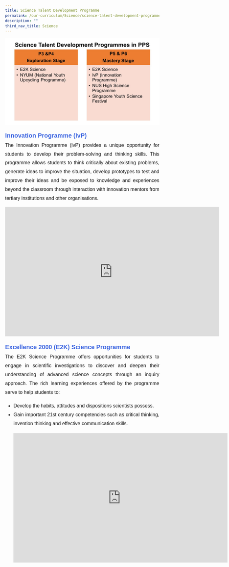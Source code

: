 ```yaml
---
title: Science Talent Development Programme
permalink: /our-curriculum/Science/science-talent-development-programme/
description: ""
third_nav_title: Science
---
```

![](/images/Science/school%20website%20Science3.jpeg)

<div style="font-family:arial; line-height:1.8; font-size:20px; text-align:justify; font-weight:bold; color:royalblue">Innovation Programme (IvP)</div>
<div style="font-family:arial; line-height:1.8; font-size:16px; text-align:justify">
The Innovation Programme (IvP) provides a unique opportunity for students to develop their problem-solving and thinking skills.  
This programme allows students to think critically about existing problems, generate ideas to improve the situation, develop prototypes to test and improve their ideas and be exposed to knowledge and experiences beyond the classroom through interaction with innovation mentors from tertiary institutions and other organisations.</div>

<p></p><center><iframe src="https://docs.google.com/presentation/d/e/2PACX-1vQmL-2WKbf_lU9r5nq_KTJ7wezSsgsX7ljWoFccTf801aIAMQph5E5YU9VRBtg-Pq73ETWILDPwnyLt/embed?start=false&amp;loop=false&amp;delayms=3000" frameborder="0" width="700" height="422" allowfullscreen="true"></iframe></center>
<p></p>

<div style="font-family:arial; line-height:1.8; font-size:20px; text-align:justify; font-weight:bold; color:royalblue">Excellence 2000 (E2K) Science Programme</div>
<div style="font-family:arial; line-height:1.8; font-size:16px; text-align:justify">The E2K Science Programme offers opportunities for students to engage in scientific investigations to discover and deepen their understanding of advanced science concepts through an inquiry approach. The rich learning experiences offered by the programme serve to help students to:
<ul>
	<li style="font-family:arial; line-height:1.8; font-size:16px; text-align:justify">Develop the habits, attitudes and dispositions scientists possess.</li>
<li style="font-family:arial; line-height:1.8; font-size:16px; text-align:justify">Gain important 21st century competencies such as critical thinking, invention thinking and effective communication skills.</li>

<p></p><center><iframe allowfullscreen="true" height="422" width="700" frameborder="0" src="https://docs.google.com/presentation/d/e/2PACX-1vQiWK4SNnhcTYt5g5ulyIlS47CEf42UUO27-UaqJF4LdX3JdsFNiITgLENPxX3dAqi-3GUPQKiVf_EI/embed?start=false&amp;loop=false&amp;delayms=3000"></iframe></center>
	<p></p></ul></div>